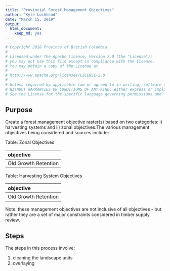 ```yaml
---
title: "Provincial Forest Management Objectives"
author: "Kyle Lochhead"
date: "March 15, 2019"
output: 
  html_document: 
    keep_md: yes
---
```



```r
# Copyright 2018 Province of British Columbia
# 
# Licensed under the Apache License, Version 2.0 (the "License");
# you may not use this file except in compliance with the License.
# You may obtain a copy of the License at
# 
# http://www.apache.org/licenses/LICENSE-2.0
# 
# Unless required by applicable law or agreed to in writing, software distributed under the License is distributed on an "AS IS" BASIS,
# WITHOUT WARRANTIES OR CONDITIONS OF ANY KIND, either express or implied.
# See the License for the specific language governing permissions and limitations under the License.
```
## Purpose
Create a forest management objective raster(s) based on two categories: i) harvesting systems and ii) zonal objectives.The various management objectives being considered and sources include:

Table: Zonal Objectives

|objective            |
|:--------------------|
|Old Growth Retention |



Table: Harvesting System Objectives

|objective            |
|:--------------------|
|Old Growth Retention |

Note: these management objectives are not inclusive of all objectives - but rather they are a set of major constraints considered in timber supply review.

## Steps
The steps in this process involve:
1. cleaning the landscape units
2. overlaying 


